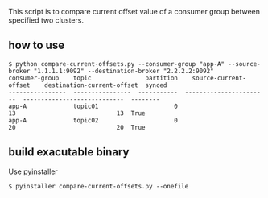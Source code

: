 This script is to compare current offset value of a consumer group between specified two clusters.

## how to use

```
$ python compare-current-offsets.py --consumer-group "app-A" --source-broker "1.1.1.1:9092" --destination-broker "2.2.2.2:9092"
consumer-group    topic               partition    source-current-offset    destination-current-offset  synced
----------------  ----------------  -----------  -----------------------  ----------------------------  --------
app-A             topic01                     0                       13                            13  True
app-A             topic02                     0                       20                            20  True
```

## build exacutable binary
Use pyinstaller

```
$ pyinstaller compare-current-offsets.py --onefile
```
